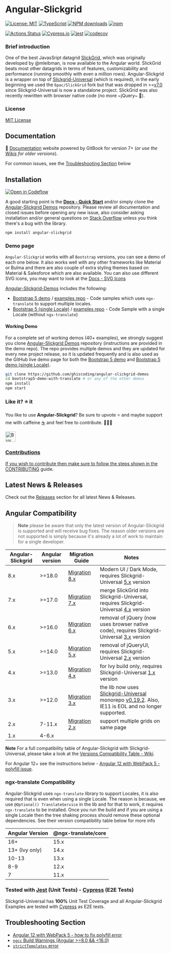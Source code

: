 # Angular-Slickgrid

[![License: MIT](https://img.shields.io/badge/License-MIT-yellow.svg)](https://opensource.org/licenses/MIT)
[![TypeScript](https://img.shields.io/badge/%3C%2F%3E-TypeScript-%230074c1.svg)](http://www.typescriptlang.org/)
[![NPM downloads](https://img.shields.io/npm/dy/angular-slickgrid)](https://npmjs.org/package/angular-slickgrid)
[![npm](https://img.shields.io/npm/v/angular-slickgrid.svg?logo=npm&logoColor=fff&label=npm)](https://www.npmjs.com/package/angular-slickgrid)
<!--[![npm bundle size](https://img.shields.io/bundlephobia/minzip/angular-slickgrid?color=success&label=gzip)](https://bundlephobia.com/result?p=angular-slickgrid)-->

[![Actions Status](https://github.com/ghiscoding/Angular-Slickgrid/workflows/CI%20Build/badge.svg)](https://github.com/ghiscoding/Angular-Slickgrid/actions)
[![Cypress.io](https://img.shields.io/badge/tested%20with-Cypress-04C38E.svg?logo=cypress)](https://www.cypress.io/)
[![jest](https://jestjs.io/img/jest-badge.svg)](https://github.com/facebook/jest)
[![codecov](https://codecov.io/gh/ghiscoding/Angular-Slickgrid/branch/master/graph/badge.svg)](https://codecov.io/gh/ghiscoding/Angular-Slickgrid)

### Brief introduction
One of the best JavasSript datagrid [SlickGrid](https://github.com/mleibman/SlickGrid), which was originally developed by @mleibman, is now available to the Angular world. SlickGrid beats most other datagrids in terms of features, customizability and performance (running smoothly with even a million rows). Angular-Slickgrid is a wrapper on top of [Slickgrid-Universal](https://github.com/ghiscoding/slickgrid-universal/) (which is required), in the early beginning we used the `6pac/SlickGrid` fork but that was dropped in >=[v7.0](https://github.com/ghiscoding/Angular-Slickgrid/releases/tag/v7.0.3) since Slickgrid-Universal is now a standalone project. SlickGrid was also recently rewritten with browser native code (no more ~jQuery~ 🎉).

### License
[MIT License](LICENSE)

## Documentation
📕 [Documentation](https://ghiscoding.gitbook.io/angular-slickgrid/getting-started/quick-start) website powered by GitBook for version 7+ (_or use the [Wikis](https://github.com/ghiscoding/Angular-Slickgrid/wiki) for older versions_).

For common issues, see the [Troubleshooting Section](#troubleshooting-section) below

## Installation
[![Open in Codeflow](https://developer.stackblitz.com/img/open_in_codeflow.svg)](https:///pr.new/ghiscoding/angular-slickgrid)

A good starting point is the **[Docs - Quick Start](https://ghiscoding.gitbook.io/angular-slickgrid/getting-started/quick-start)** and/or simply clone the [Angular-Slickgrid Demos](https://github.com/ghiscoding/angular-slickgrid-demos) repository. Please review all documentation and closed issues before opening any new issue, also consider asking installation and/or general questions on [Stack Overflow](https://stackoverflow.com/search?tab=newest&q=slickgrid) unless you think there's a bug with the library.

```sh
npm install angular-slickgrid
```

### Demo page
`Angular-Slickgrid` works with all `Bootstrap` versions, you can see a demo of each one below. It also works well with any other frameworks like Material or Bulma and there are also couple of extra styling themes based on Material & Salesforce which are also available. You can also use different SVG icons, you may want to look at the [Docs - SVG Icons](https://ghiscoding.gitbook.io/angular-slickgrid/styling/svg-icons)

[Angular-Slickgrid-Demos](https://github.com/ghiscoding/angular-slickgrid-demos) includes the following:
- [Bootstrap 5 demo](https://ghiscoding.github.io/Angular-Slickgrid) / [examples repo](https://github.com/ghiscoding/angular-slickgrid-demos/tree/master/bootstrap5-demo-with-translate) - Code samples which uses `ngx-translate` to support multiple locales.
- [Bootstrap 5 (single Locale)](https://github.com/ghiscoding/angular-slickgrid-demos/tree/master/bootstrap5-demo-with-locales) / [examples repo](https://github.com/ghiscoding/angular-slickgrid-demos/tree/master/bootstrap5-demo-with-locales) - Code Sample with a single Locale (without `ngx-translate`)

#### Working Demo
For a complete set of working demos (40+ examples), we strongly suggest you clone [Angular-Slickgrid Demos](https://github.com/ghiscoding/angular-slickgrid-demos) repository (instructions are provided in the demo repo). The repo provides multiple demos and they are updated for every new project release, so it is updated frequently and is also used as the GitHub live demo page for both the [Bootstrap 5 demo](https://ghiscoding.github.io/Angular-Slickgrid) and [Bootstrap 5 demo (single Locale)](https://ghiscoding.github.io/angular-slickgrid-demos).

```sh
git clone https://github.com/ghiscoding/angular-slickgrid-demos
cd bootstrap5-demo-with-translate # or any of the other demos
npm install
npm start
```

### Like it? ⭐ it
You like to use **Angular-Slickgrid**? Be sure to upvote ⭐ and maybe support me with caffeine [☕](https://ko-fi.com/ghiscoding) and feel free to contribute. 👷👷‍♀️

<a href='https://ko-fi.com/ghiscoding' target='_blank'><img height='32' style='border:0px;height:32px;' src='https://az743702.vo.msecnd.net/cdn/kofi3.png?v=0' border='0' alt='Buy Me a Coffee at ko-fi.com' />

### Contributions
If you wish to contribute then make sure to follow the steps shown in the [CONTRIBUTING](https://github.com/ghiscoding/Angular-Slickgrid/blob/master/CONTRIBUTING.md) guide.

## Latest News & Releases
Check out the [Releases](https://github.com/ghiscoding/Angular-Slickgrid/releases) section for all latest News & Releases.

## Angular Compatibility

> **Note** please be aware that only the latest version of Angular-Slickgrid is supported and will receive bug fixes. The reason older versions are not supported is simply because it's already a lot of work to maintain for a single developer.

| Angular-Slickgrid | Angular version | Migration Guide | Notes |
|-------------------|-----------------|-----------------|-------|
| 8.x               | >=18.0 | [Migration 8.x](https://ghiscoding.gitbook.io/angular-slickgrid/migrations/migration-to-8.x)     | Modern UI / Dark Mode, requires Slickgrid-Universal [5.x](https://github.com/ghiscoding/slickgrid-universal/releases/tag/v5.0.0) version |
| 7.x               | >=17.0 | [Migration 7.x](https://ghiscoding.gitbook.io/angular-slickgrid/migrations/migration-to-7.x)     | merge SlickGrid into Slickgrid-Universal, requires Slickgrid-Universal [4.x](https://github.com/ghiscoding/slickgrid-universal/releases/tag/v4.0.2) version |
| 6.x               | >=16.0 | [Migration 6.x](https://github.com/ghiscoding/Angular-Slickgrid/wiki/Migration-to-6.x)     | removal of jQuery (now uses browser native code), requires Slickgrid-Universal [3.x](https://github.com/ghiscoding/slickgrid-universal/releases/tag/v3.0.0) version |
| 5.x               | >=14.0 | [Migration 5.x](https://github.com/ghiscoding/Angular-Slickgrid/wiki/Migration-to-5.x)     | removal of jQueryUI, requires Slickgrid-Universal [2.x](https://github.com/ghiscoding/slickgrid-universal/releases/tag/v2.0.0) version |
| 4.x               | >=13.0 | [Migration 4.x](https://github.com/ghiscoding/Angular-Slickgrid/wiki/Migration-to-4.x)     | for Ivy build only, requires Slickgrid-Universal [1.x](https://github.com/ghiscoding/slickgrid-universal/releases/tag/v1.1.1) version |
| 3.x               | >=12.0 | [Migration 3.x](https://github.com/ghiscoding/Angular-Slickgrid/wiki/Migration-to-3.x) | the lib now uses [Slickgrid-Universal](https://github.com/ghiscoding/slickgrid-universal) monorepo [v0.19.2](https://github.com/ghiscoding/slickgrid-universal/releases/tag/v0.19.2). Also, IE11 is EOL and no longer supported. |
| 2.x               | 7-11.x | [Migration 2.x](https://github.com/ghiscoding/Angular-Slickgrid/wiki/Migration-to-2.x) | support multiple grids on same page     |
| 1.x               | 4-6.x  |                 |      |

**Note** For a full compatibility table of Angular-Slickgrid with Slickgrid-Universal, please take a look at the [Versions Compatibility Table - Wiki](https://github.com/ghiscoding/Angular-Slickgrid/wiki/Versions-Compatibility-Table).

For Angular 12+ see the instructions below - [Angular 12 with WebPack 5 - polyfill issue](#angular-12-with-webpack-5---how-to-fix-polyfill-error).

### ngx-translate Compatibility

Angular-Slickgrid uses `ngx-translate` library to support Locales, it is also required that is even when using a single Locale. The reason is because, we use `@Optional() TranslateService` in the lib and for that to work, it requires `ngx-translate` to be installed. Once you run the build and if you are using a single Locale then the tree shaking process should remove these optional dependencies. See their version compatibility table below for more info

| Angular Version | @ngx-translate/core |
|-----------------|---------------------|
|  16+            |        15.x         |
|  13+ (Ivy only) |        14.x         |
|  10-13          |        13.x         |
|  8-9            |        12.x         |
|  7              |        11.x         |

### Tested with [Jest](https://jestjs.io/) (Unit Tests) - [Cypress](https://www.cypress.io/) (E2E Tests)
Slickgrid-Universal has **100%** Unit Test Coverage and all Angular-Slickgrid Examples are tested with [Cypress](https://www.cypress.io/) as E2E tests.

## Troubleshooting Section

- [Angular 12 with WebPack 5 - how to fix polyfill error](https://github.com/ghiscoding/Angular-Slickgrid/wiki/Versions-Compatibility-Table#angular-12-with-webpack-5---how-to-fix-polyfill-error)
- [`ngcc` Build Warnings (Angular >=8.0 && <16.0)](https://github.com/ghiscoding/Angular-Slickgrid/wiki/Versions-Compatibility-Table#ngcc-build-warnings-angular-80--160)
- [`strictTemplates` error](https://github.com/ghiscoding/Angular-Slickgrid/wiki/Versions-Compatibility-Table#stricttemplates-error)
